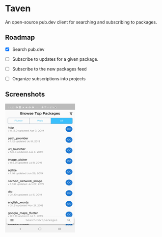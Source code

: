 # Taven

An open-source pub.dev client for searching and subscribing to packages. 

## Roadmap

- [X] Search pub.dev

- [ ] Subscribe to updates for a given package.
- [ ] Subscribe to the new packages feed

- [ ] Organize subscriptions into projects 


## Screenshots

<!--![ScreenShot](screenshots/screenshot.jpg)-->
<img src="screenshots/screenshot.jpg" alt="alt text" width="228" height="421">
